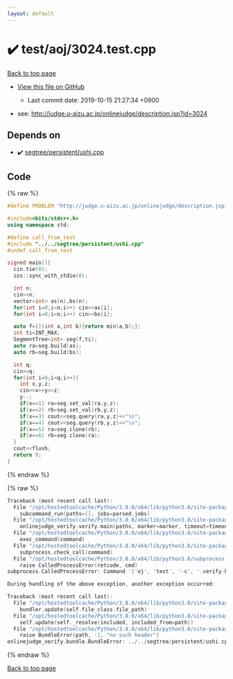 ```yaml
---
layout: default
---
```


<!-- mathjax config similar to math.stackexchange -->
<script type="text/javascript" async
  src="https://cdnjs.cloudflare.com/ajax/libs/mathjax/2.7.5/MathJax.js?config=TeX-MML-AM_CHTML">
</script>
<script type="text/x-mathjax-config">
  MathJax.Hub.Config({
    TeX: { equationNumbers: { autoNumber: "AMS" }},
    tex2jax: {
      inlineMath: [ ['$','$'] ],
      processEscapes: true
    },
    "HTML-CSS": { matchFontHeight: false },
    displayAlign: "left",
    displayIndent: "2em"
  });
</script>

<script type="text/javascript" src="https://cdnjs.cloudflare.com/ajax/libs/jquery/3.4.1/jquery.min.js"></script>
<script src="https://cdn.jsdelivr.net/npm/jquery-balloon-js@1.1.2/jquery.balloon.min.js" integrity="sha256-ZEYs9VrgAeNuPvs15E39OsyOJaIkXEEt10fzxJ20+2I=" crossorigin="anonymous"></script>
<script type="text/javascript" src="../../../assets/js/copy-button.js"></script>
<link rel="stylesheet" href="../../../assets/css/copy-button.css" />


# :heavy_check_mark: test/aoj/3024.test.cpp

<a href="../../../index.html">Back to top page</a>

* <a href="{{ site.github.repository_url }}/blob/master/test/aoj/3024.test.cpp">View this file on GitHub</a>
    - Last commit date: 2019-10-15 21:27:34 +0900


* see: <a href="http://judge.u-aizu.ac.jp/onlinejudge/description.jsp?id=3024">http://judge.u-aizu.ac.jp/onlinejudge/description.jsp?id=3024</a>


## Depends on

* :heavy_check_mark: <a href="../../../library/segtree/persistent/ushi.cpp.html">segtree/persistent/ushi.cpp</a>


## Code

<a id="unbundled"></a>
{% raw %}
```cpp
#define PROBLEM "http://judge.u-aizu.ac.jp/onlinejudge/description.jsp?id=3024"

#include<bits/stdc++.h>
using namespace std;

#define call_from_test
#include "../../segtree/persistent/ushi.cpp"
#undef call_from_test

signed main(){
  cin.tie(0);
  ios::sync_with_stdio(0);

  int n;
  cin>>n;
  vector<int> as(n),bs(n);
  for(int i=0;i<n;i++) cin>>as[i];
  for(int i=0;i<n;i++) cin>>bs[i];

  auto f=[](int a,int b){return min(a,b);};
  int ti=INT_MAX;
  SegmentTree<int> seg(f,ti);
  auto ra=seg.build(as);
  auto rb=seg.build(bs);

  int q;
  cin>>q;
  for(int i=0;i<q;i++){
    int x,y,z;
    cin>>x>>y>>z;
    y--;
    if(x==1) ra=seg.set_val(ra,y,z);
    if(x==2) rb=seg.set_val(rb,y,z);
    if(x==3) cout<<seg.query(ra,y,z)<<"\n";
    if(x==4) cout<<seg.query(rb,y,z)<<"\n";
    if(x==5) ra=seg.clone(rb);
    if(x==6) rb=seg.clone(ra);
  }
  cout<<flush;
  return 0;
}

```
{% endraw %}

<a id="bundled"></a>
{% raw %}
```cpp
Traceback (most recent call last):
  File "/opt/hostedtoolcache/Python/3.8.0/x64/lib/python3.8/site-packages/onlinejudge_verify/main.py", line 175, in main
    subcommand_run(paths=[], jobs=parsed.jobs)
  File "/opt/hostedtoolcache/Python/3.8.0/x64/lib/python3.8/site-packages/onlinejudge_verify/main.py", line 72, in subcommand_run
    onlinejudge_verify.verify.main(paths, marker=marker, timeout=timeout, jobs=jobs)
  File "/opt/hostedtoolcache/Python/3.8.0/x64/lib/python3.8/site-packages/onlinejudge_verify/verify.py", line 89, in main
    exec_command(command)
  File "/opt/hostedtoolcache/Python/3.8.0/x64/lib/python3.8/site-packages/onlinejudge_verify/verify.py", line 26, in exec_command
    subprocess.check_call(command)
  File "/opt/hostedtoolcache/Python/3.8.0/x64/lib/python3.8/subprocess.py", line 364, in check_call
    raise CalledProcessError(retcode, cmd)
subprocess.CalledProcessError: Command '['oj', 'test', '-c', '.verify-helper/cache/b645b11408d085ff850a88e829fefff4/a.out', '-d', '.verify-helper/cache/b645b11408d085ff850a88e829fefff4/test', '-j', '2']' returned non-zero exit status 1.

During handling of the above exception, another exception occurred:

Traceback (most recent call last):
  File "/opt/hostedtoolcache/Python/3.8.0/x64/lib/python3.8/site-packages/onlinejudge_verify/docs.py", line 339, in write_contents
    bundler.update(self.file_class.file_path)
  File "/opt/hostedtoolcache/Python/3.8.0/x64/lib/python3.8/site-packages/onlinejudge_verify/bundle.py", line 150, in update
    self.update(self._resolve(included, included_from=path))
  File "/opt/hostedtoolcache/Python/3.8.0/x64/lib/python3.8/site-packages/onlinejudge_verify/bundle.py", line 52, in _resolve
    raise BundleError(path, -1, "no such header")
onlinejudge_verify.bundle.BundleError: ../../segtree/persistent/ushi.cpp: line -1: no such header

```
{% endraw %}

<a href="../../../index.html">Back to top page</a>


